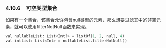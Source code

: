 ### 4.10.6　可空类型集合

如果有一个集合，该集合允许包含null类型的元素，那么想要过滤其中的非空元素，就可以使用filterNotNull函数来实现。

```python
val nullableList: List<Int?> = listOf(1, 2, null, 4)
val intList: List<Int> = nullableList.filterNotNull()
```

